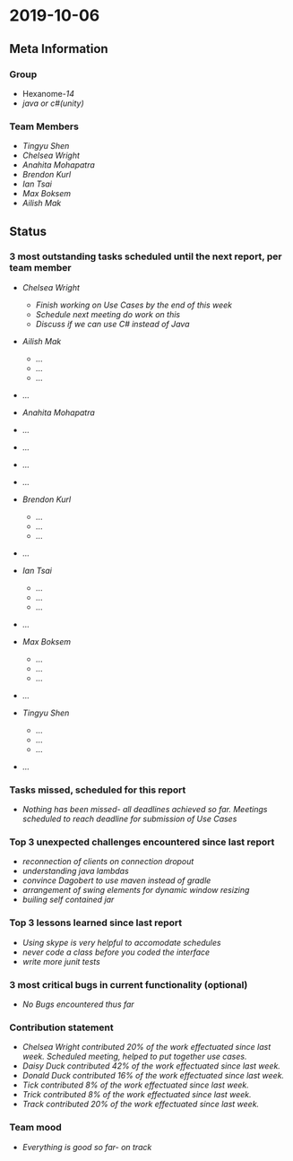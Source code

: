# 2019-10-06

## Meta Information

### Group

 * Hexanome-*14*
 * *java or c#(unity)*

### Team Members

 * *Tingyu Shen*
 * *Chelsea Wright*
 * *Anahita Mohapatra*
 * *Brendon Kurl*
 * *Ian Tsai*
 * *Max Boksem*
 * *Ailish Mak*

## Status

### 3 most outstanding tasks scheduled until the next report, per team member

 * *Chelsea Wright*
   * *Finish working on Use Cases by the end of this week*
   * *Schedule next meeting do work on this*
   * *Discuss if we can use C# instead of Java*
   
   
 * *Ailish Mak*
   * *...*
   * *...*
   * *...*
 * *...*
 
 
 
  * *Anahita Mohapatra*
   * *...*
   * *...*
   * *...*
 * *...*
 
 * *Brendon Kurl*
   * *...*
   * *...*
   * *...*
 * *...*
 
 * *Ian Tsai*
   * *...*
   * *...*
   * *...*
 * *...*

* *Max Boksem*
   * *...*
   * *...*
   * *...*
 * *...*
 
 * *Tingyu Shen*
   * *...*
   * *...*
   * *...*
 * *...*


### Tasks missed, scheduled for this report

 * *Nothing has been missed- all deadlines achieved so far. Meetings scheduled to reach deadline for submission of Use Cases*

### Top 3 unexpected challenges encountered since last report

 * *reconnection of clients on connection dropout*
 * *understanding java lambdas*
 * *convince Dagobert to use maven instead of gradle*
 * *arrangement of swing elements for dynamic window resizing*
 * *builing self contained jar*

### Top 3 lessons learned since last report

 * *Using skype is very helpful to accomodate schedules*
 * *never code a class before you coded the interface*
 * *write more junit tests*

### 3 most critical bugs in current functionality (optional)

 * *No Bugs encountered thus far*

### Contribution statement

 * *Chelsea Wright contributed 20% of the work effectuated since last week. Scheduled meeting, helped to put together use cases.*
 * *Daisy Duck contributed 42% of the work effectuated since last week.*
 * *Donald Duck contributed 16% of the work effectuated since last week.*
 * *Tick contributed 8% of the work effectuated since last week.*
 * *Trick contributed 8% of the work effectuated since last week.*
 * *Track contributed 20% of the work effectuated since last week.*

### Team mood

 * *Everything is good so far- on track*

